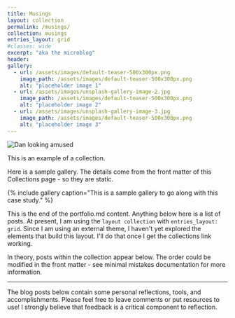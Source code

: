```yaml
---
title: Musings
layout: collection
permalink: /musings/
collection: musings
entries_layout: grid
#classes: wide
excerpt: "aka the microblog"
header:
gallery:
  - url: /assets/images/default-teaser-500x300px.png
    image_path: /assets/images/default-teaser-500x300px.png
    alt: "placeholder image 1"
  - url: /assets/images/unsplash-gallery-image-2.jpg
    image_path: /assets/images/default-teaser-500x300px.png
    alt: "placeholder image 2"
  - url: /assets/images/unsplash-gallery-image-3.jpg
    image_path: /assets/images/default-teaser-500x300px.png
    alt: "placeholder image 3"
---
```


![Dan looking amused](https://lh3.googleusercontent.com/xrd9rO73ybZOvKjXLFrpkchidTQN8KDbrflyRkc1qvx2f9WCmZ44-T7yF0dtoNULuUUEKz5441zHmUezx-UfG5Jmm6824kLSVg5vPy_K7-PTgX1NMnFYfOa6-JMnGT1tC-xaEHpKoVFslNr4AwaOONcaI5YidU1miLllVj-KcWDNToeYfp46jl5cyvcrIwkZnOTuGqZt4iUgg8U3EPobdeuIquxQaoWY_hUU_ujXKzKPj22GMr4Nse1cfkzB6DnMUGLpFDDOZenByzBqsJTNXYgPP0d9YR0zaXFTbwEs2fj6psRverVrY1QmIERUrxk4Vqsfy1PKoUN9tAMfYiPhVSr0ZFRQc7iQMTBBHHJIqXe9R7o5xfzAusuxr7ztZ8Y-GP_NUF1ltkDdFDyJi6JP2V16rPeGWxOxZHJseYI8QRQGH2RVgfWy73tXCYs608EtUtQ63QCsxIj3DZMxI_NaFDrEC6rZSZlpfERb9ZxoaQSDqNhffRzbiZanBBWtRbpBbWdZl5QdV2NoTJupyyFJDZdeEAvR6vB9T3ri48RKcyQB7fWI6yjT8INEftaThiBCXoib6twEskPEtzE1zUi70-hJlIGbX1FEJwCujIvb2Mqjl6-X0DxRb6gaCC6zuMcpDREZjeUa_V0tpg2Hkiuodo6smJnY7XPqpiVqxFElF-8juRhCvSVkoeGJ-hS7c_MsuxKuiq1hoQxJjS17o6t4UMflxqLPQOifZvJEd0j3KTXKTobAJ0AJ_zkm8f_5sOhYkA8vPUQ99a6-kh55W4xBegIxhhkWVpi0Ml6c6r3C5FMaYaIH8yPMMJPUCpOhRC4lXFSncwvOiRef3wlv4CK8W9fStpciot_SUnpM9Y_fHATtM_kMWwQdNle_OTYrKjLONg8pS-ljFirZWSUGYnUhr8l9qipmo3jNbiztNFPZXy5KJpexKKkrMWvnW0BAgnCPL93nVOA93MscaFbgjfJNcw=w800-h450-s-no?authuser=0)

This is an example of a collection.

Here is a sample gallery. The details come from the front matter of this Collections page - so they are static.

{% include gallery caption="This is a sample gallery to go along with this case study." %}

This is the end of the portfolio.md content. Anything below here is a list of posts. At present, I am using the `layout collection` with `entries_layout: grid`. Since I am using an external theme, I haven't yet explored the elements that build this layout. I'll do that once I get the collections link working.

In theory, posts within the collection appear below. The order could be modified in the front matter - see minimal mistakes documentation for more information.

---

The blog posts below contain some personal reflections, tools, and accomplishments. Please feel free to leave comments or put resources to use! I strongly believe that feedback is a critical component to reflection.
